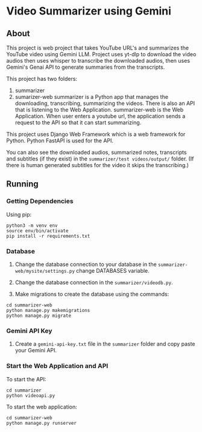 # Video Summarizer using Gemini

## About
This project is web project that takes YouTube URL's and summarizes the YouTube video using Gemini LLM. Project uses yt-dlp to download the video audios then uses whisper to transcribe the downloaded audios, then uses Gemini's Genai API to generate summaries from the transcripts. 

This project has two folders: 
1. summarizer 
2. sumarizer-web
summarizer is a Python app that manages the downloading, transcribing, summarizing the videos. There is also an API that is listening to the Web Application. summarizer-web is the Web Application. When user enters a youtube url, the application sends a request to the API so that it can start summarizing. 

This project uses Django Web Framework which is a web framework for Python. Python FastAPI is used for the API. 

You can also see the downloaded audios, summarized notes, transcripts and subtitles (if they exist) in the ``summarizer/test videos/output/`` folder. (If there is human generated subtitles for the video it skips the transcribing.)

## Running 

### Getting Dependencies
Using pip: 
```
python3 -m venv env
source env/bin/activate
pip install -r requirements.txt
```

### Database
1. Change the database connection to your database in the ``summarizer-web/mysite/settings.py`` change DATABASES variable. 
2. Change the database connection in the ``summarizer/videodb.py``.

3. Make migrations to create the database using the commands:
```
cd summarizer-web
python manage.py makemigrations
python manage.py migrate 
```

### Gemini API Key
1. Create a ``gemini-api-key.txt`` file in the ``summarizer`` folder and copy paste your Gemini API. 

### Start the Web Application and API   
To start the API: 
```
cd summarizer
python videoapi.py 
```

To start the web application: 
```
cd summarizer-web
python manage.py runserver  
```